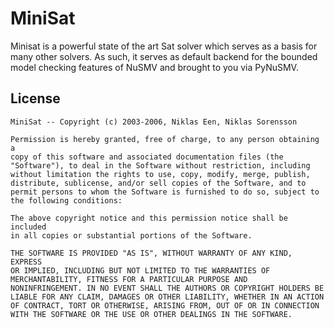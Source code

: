 # MiniSat
Minisat is a powerful state of the art Sat solver which serves as a basis for
many other solvers. As such, it serves as default backend for the bounded model
checking features of NuSMV and brought to you via PyNuSMV.

## License
````
MiniSat -- Copyright (c) 2003-2006, Niklas Een, Niklas Sorensson

Permission is hereby granted, free of charge, to any person obtaining a
copy of this software and associated documentation files (the
"Software"), to deal in the Software without restriction, including
without limitation the rights to use, copy, modify, merge, publish,
distribute, sublicense, and/or sell copies of the Software, and to
permit persons to whom the Software is furnished to do so, subject to
the following conditions:

The above copyright notice and this permission notice shall be included
in all copies or substantial portions of the Software.

THE SOFTWARE IS PROVIDED "AS IS", WITHOUT WARRANTY OF ANY KIND, EXPRESS
OR IMPLIED, INCLUDING BUT NOT LIMITED TO THE WARRANTIES OF
MERCHANTABILITY, FITNESS FOR A PARTICULAR PURPOSE AND
NONINFRINGEMENT. IN NO EVENT SHALL THE AUTHORS OR COPYRIGHT HOLDERS BE
LIABLE FOR ANY CLAIM, DAMAGES OR OTHER LIABILITY, WHETHER IN AN ACTION
OF CONTRACT, TORT OR OTHERWISE, ARISING FROM, OUT OF OR IN CONNECTION
WITH THE SOFTWARE OR THE USE OR OTHER DEALINGS IN THE SOFTWARE.
````
